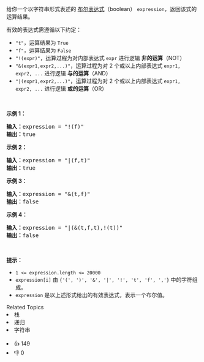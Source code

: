 <p>给你一个以字符串形式表述的&nbsp;<a href="https://baike.baidu.com/item/%E5%B8%83%E5%B0%94%E8%A1%A8%E8%BE%BE%E5%BC%8F/1574380?fr=aladdin" target="_blank">布尔表达式</a>（boolean） <code>expression</code>，返回该式的运算结果。</p>

<p>有效的表达式需遵循以下约定：</p>

<ul> 
 <li><code>"t"</code>，运算结果为 <code>True</code></li> 
 <li><code>"f"</code>，运算结果为 <code>False</code></li> 
 <li><code>"!(expr)"</code>，运算过程为对内部表达式 <code>expr</code> 进行逻辑 <strong>非的运算</strong>（NOT）</li> 
 <li><code>"&amp;(expr1,expr2,...)"</code>，运算过程为对 2 个或以上内部表达式 <code>expr1, expr2, ...</code> 进行逻辑 <strong>与的运算</strong>（AND）</li> 
 <li><code>"|(expr1,expr2,...)"</code>，运算过程为对 2 个或以上内部表达式 <code>expr1, expr2, ...</code> 进行逻辑 <strong>或的运算</strong>（OR）</li> 
</ul>

<p>&nbsp;</p>

<p><strong>示例 1：</strong></p>

<pre><strong>输入：</strong>expression = "!(f)"
<strong>输出：</strong>true
</pre>

<p><strong>示例 2：</strong></p>

<pre><strong>输入：</strong>expression = "|(f,t)"
<strong>输出：</strong>true
</pre>

<p><strong>示例 3：</strong></p>

<pre><strong>输入：</strong>expression = "&amp;(t,f)"
<strong>输出：</strong>false
</pre>

<p><strong>示例 4：</strong></p>

<pre><strong>输入：</strong>expression = "|(&amp;(t,f,t),!(t))"
<strong>输出：</strong>false
</pre>

<p>&nbsp;</p>

<p><strong>提示：</strong></p>

<ul> 
 <li><code>1 &lt;= expression.length &lt;= 20000</code></li> 
 <li><code>expression[i]</code> 由 <code>{'(', ')', '&amp;', '|', '!', 't', 'f', ','}</code> 中的字符组成。</li> 
 <li><code>expression</code> 是以上述形式给出的有效表达式，表示一个布尔值。</li> 
</ul>

<div><div>Related Topics</div><div><li>栈</li><li>递归</li><li>字符串</li></div></div><br><div><li>👍 149</li><li>👎 0</li></div>